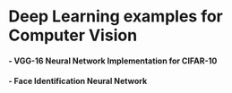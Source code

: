 # Deep Learning examples for Computer Vision
#### - VGG-16 Neural Network Implementation for CIFAR-10 
#### - Face Identification Neural Network 
